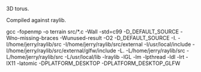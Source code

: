 3D torus.

Compiled against raylib.

gcc -fopenmp -o terrain src/*.c -Wall -std=c99 -D_DEFAULT_SOURCE -Wno-missing-braces -Wunused-result -O2 -D_DEFAULT_SOURCE -I. -I/home/jerry/raylib/src -I/home/jerry/raylib/src/external -I/usr/local/include -I/home/jerry/raylib/src/external/glfw/include -L. -L/home/jerry/raylib/src -L/home/jerry/raylib/src -L/usr/local/lib -lraylib -lGL -lm -lpthread -ldl -lrt -lX11 -latomic -DPLATFORM_DESKTOP -DPLATFORM_DESKTOP_GLFW
